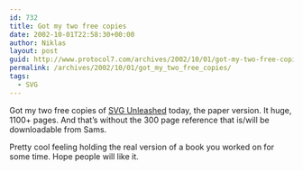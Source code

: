 ```yaml
---
id: 732
title: Got my two free copies
date: 2002-10-01T22:58:30+00:00
author: Niklas
layout: post
guid: http://www.protocol7.com/archives/2002/10/01/got-my-two-free-copies/
permalink: /archives/2002/10/01/got_my_two_free_copies/
tags:
  - SVG
---
```

<div class='microid-767834ce4005cecc4ccc19a6b031a7ac706d4f51'>
  <p>
    Got my two free copies of <a href="http://www.sams.com/catalog/product.asp?product_id={4D37A6DE-A63D-44AD-BA23-8278F6FA7E85}">SVG Unleashed</a> today, the paper version. It huge, 1100+ pages. And that&#8217;s without the 300 page reference that is/will be downloadable from Sams.
  </p>
  
  <p>
    Pretty cool feeling holding the real version of a book you worked on for some time. Hope people will like it.
  </p>
</div>